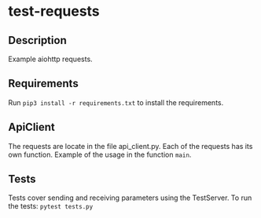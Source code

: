 # test-requests
## Description
Example aiohttp requests.
## Requirements
Run ```pip3 install -r requirements.txt``` to install the requirements.
## ApiClient
The requests are locate in the file api_client.py.
Each of the requests has its own function.
Example of the usage in the function ```main```.
## Tests
Tests cover sending and receiving parameters using the TestServer.
To run the tests: ```pytest tests.py```